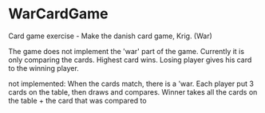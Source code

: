 # WarCardGame
Card game exercise - Make the danish card game, Krig. (War)

The game does not implement the 'war' part of the game.
Currently it is only comparing the cards.
Highest card wins.
Losing player gives his card to the winning player.

not implemented:
When the cards match, there is a 'war.
Each player put 3 cards on the table, then draws and compares.
Winner takes all the cards on the table + the card that was compared to
